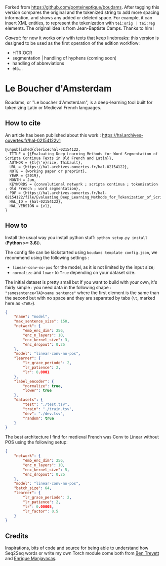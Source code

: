 Forked from https://github.com/ponteineptique/boudams. After tagging this version compares the original and the tokenized string to add more spacing information, and shows any added or deleted space. For example, it can insert XML entities, to represent the tokenization with `tei:orig | tei:reg` elements. The original idea is from Jean-Baptiste Camps. Thanks to him !

*Caveat*: for now it works only with texts that keep linebreaks: this version is designed to be used as the first operation of the edition workflow:
- HTR|OCR
- segmentation | handling of hyphens (coming soon)
- handling of abbreviations  
- etc...

# Le Boucher d'Amsterdam

Boudams, or "Le boucher d'Amsterdam", is a deep-learning tool built for tokenizing Latin or Medieval French languages.

## How to cite

An article has been published about this work : https://hal.archives-ouvertes.fr/hal-02154122v1

```text
@unpublished{clerice:hal-02154122,
  TITLE = {{Evaluating Deep Learning Methods for Word Segmentation of Scripta Continua Texts in Old French and Latin}},
  AUTHOR = {Cl{\'e}rice, Thibault},
  URL = {https://hal.archives-ouvertes.fr/hal-02154122},
  NOTE = {working paper or preprint},
  YEAR = {2019},
  MONTH = Jun,
  KEYWORDS = {convolutional network ; scripta continua ; tokenization ; Old French ; word segmentation},
  PDF = {https://hal.archives-ouvertes.fr/hal-02154122/file/Evaluating_Deep_Learning_Methods_for_Tokenization_of_Scripta_Continua_in_Old_French_and_Latin%284%29.pdf},
  HAL_ID = {hal-02154122},
  HAL_VERSION = {v1},
}

```

## How to

Install the usual way you install python stuff: `python setup.py install` (**Python >= 3.6**)).

The config file can be kickstarted using `boudams template config.json`, we recommend using the following settings :

- `linear-conv-no-pos` for the model, as it is not limited by the input size;
- `normalize` and `lower` to `True` depending on your dataset size.

The initial dataset is pretty small but if you want to build with your own, it's fairly simple : you need data in the 
following shape : `"samesentence<TAB>same sentence"` where the first element is the same than the second but with no
space and they are separated by tabs (`\t`, marked here as `<TAB>`).


```json
{
    "name": "model",
    "max_sentence_size": 150,
    "network": {
        "emb_enc_dim": 256,
        "enc_n_layers": 10,
        "enc_kernel_size": 3,
        "enc_dropout": 0.25
    },
    "model": "linear-conv-no-pos",
    "learner": {
        "lr_grace_periode": 2,
        "lr_patience": 2,
        "lr": 0.0001
    },
    "label_encoder": {
        "normalize": true,
        "lower": true
    },
    "datasets": {
        "test": "./test.tsv",
        "train": "./train.tsv",
        "dev": "./dev.tsv",
        "random": true
    }
}
```

The best architecture I find for medieval French was Conv to Linear without POS using the following setup:

```json
{
    "network": {
        "emb_enc_dim": 256,
        "enc_n_layers": 10,
        "enc_kernel_size": 5,
        "enc_dropout": 0.25
    },
    "model": "linear-conv-no-pos",
    "batch_size": 64,
    "learner": {
        "lr_grace_periode": 2,
        "lr_patience": 2,
        "lr": 0.00005,
        "lr_factor": 0.5
    }
}
```


## Credits

Inspirations, bits of code and source for being able to understand how Seq2Seq words or write my own Torch module come 
both from [Ben Trevett](https://github.com/bentrevett/pytorch-seq2seq) and [Enrique Manjavacas](https://github.com/emanjavacas/pie). 
 
